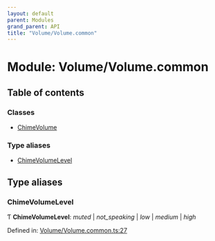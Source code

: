 ```yaml
---
layout: default
parent: Modules
grand_parent: API
title: "Volume/Volume.common"
---
```


# Module: Volume/Volume.common

## Table of contents

### Classes

- [ChimeVolume](../classes/volume_volume_common.chimevolume.md)

### Type aliases

- [ChimeVolumeLevel](volume_volume_common.md#chimevolumelevel)

## Type aliases

### ChimeVolumeLevel

Ƭ **ChimeVolumeLevel**: *muted* \| *not_speaking* \| *low* \| *medium* \| *high*

Defined in: [Volume/Volume.common.ts:27](https://github.com/atabix/nativescript-plugins/blob/90ee9de/packages/nativescript-amazon-chime/support/Volume/Volume.common.ts#L27)
